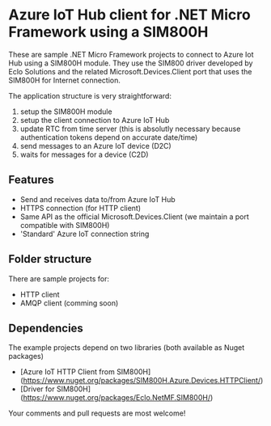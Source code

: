 # Azure IoT Hub client for .NET Micro Framework using a SIM800H

These are sample .NET Micro Framework projects to connect to Azure Iot Hub using a SIM800H module.
They use the SIM800 driver developed by Eclo Solutions and the related Microsoft.Devices.Client port that uses the SIM800H for Internet connection.

The application structure is very straightforward:

1. setup the SIM800H module
2. setup the client connection to Azure IoT Hub
3. update RTC from time server (this is absolutly necessary because authentication tokens depend on accurate date/time)
4. send messages to an Azure IoT device (D2C)
5. waits for messages for a device (C2D) 


## Features

* Send and receives data to/from Azure IoT Hub
* HTTPS connection (for HTTP client)
* Same API as the official Microsoft.Devices.Client (we maintain a port compatible with SIM800H)
* 'Standard' Azure IoT connection string


## Folder structure

There are sample projects for:
- HTTP client
- AMQP client (comming soon)


## Dependencies

The example projects depend on two libraries (both available as Nuget packages)
- [Azure IoT HTTP Client from SIM800H] (https://www.nuget.org/packages/SIM800H.Azure.Devices.HTTPClient/)
- [Driver for SIM800H] (https://www.nuget.org/packages/Eclo.NetMF.SIM800H/)



Your comments and pull requests are most welcome!
